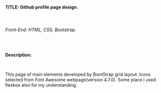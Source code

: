 
<h4>TITLE: Github profile page design.</h4><br>
<h6>Front-End: HTML, CSS, Bootstrap.</h6><br>
<p><strong>Description:</strong></p><br> 
<p>This page of main elements developed by BootStrap grid layout. Icons selected from Font Awesome webpage(version 4.7.0). Some place i used flexbox also for my understanding.</p>
